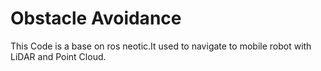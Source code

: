# Obstacle Avoidance
 This Code is a base on ros neotic.It used to navigate to mobile robot with LiDAR and Point Cloud.
